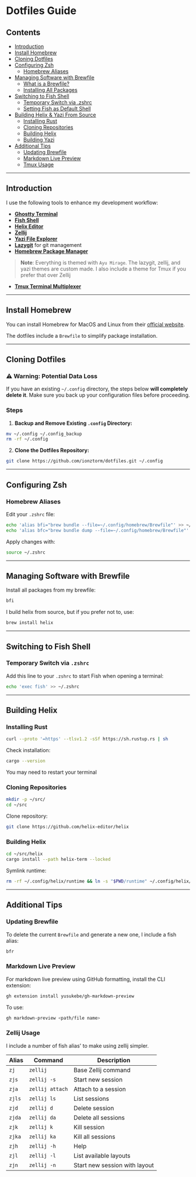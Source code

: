 # Dotfiles Guide

## Contents

- [Introduction](#introduction)
- [Install Homebrew](#install-homebrew)
- [Cloning Dotfiles](#cloning-dotfiles)
- [Configuring Zsh](#configuring-zsh)
  - [Homebrew Aliases](#homebrew-aliases)
- [Managing Software with Brewfile](#managing-software-with-brewfile)
  - [What is a Brewfile?](#what-is-a-brewfile)
  - [Installing All Packages](#installing-all-packages)
- [Switching to Fish Shell](#switching-to-fish-shell)
  - [Temporary Switch via .zshrc](#temporary-switch-via-zshrc)
  - [Setting Fish as Default Shell](#setting-fish-as-default-shell)
- [Building Helix & Yazi From Source](#building-helix-and-yazi-from-source)
  - [Installing Rust](#installing-rust)
  - [Cloning Repositories](#cloning-repositories)
  - [Building Helix](#building-helix)
  - [Building Yazi](#building-yazi)
- [Additional Tips](#additional-tips)
  - [Updating Brewfile](#updating-brewfile)
  - [Markdown Live Preview](#markdown-live-preview)
  - [Tmux Usage](#tmux-usage)

---

## Introduction

I use the following tools to enhance my development workflow:

- **[Ghostty Terminal](https://github.com/ghostty/ghostty)**
- **[Fish Shell](https://github.com/fish-shell/fish-shell)**
- **[Helix Editor](https://github.com/helix-editor/helix)**
- **[Zellij](https://github.com/zellij-org/zellij)**
- **[Yazi File Explorer](https://github.com/sxyazi/yazi)**
- **[Lazygit](https://github.com/jesseduffield/lazygit)** for git management
- **[Homebrew Package Manager](https://brew.sh/)**

> **Note**: Everything is themed with `Ayu Mirage`. The lazygit, zellij, and yazi themes are custom made. I also include a theme for Tmux if you prefer that over Zellij

- **[Tmux Terminal Multiplexer](https://github.com/tmux/tmux)**

---

## Install Homebrew

You can install Homebrew for MacOS and Linux from their [official website](https://brew.sh/).

The dotfiles include a `Brewfile` to simplify package installation.

---

## Cloning Dotfiles

### ⚠️ Warning: Potential Data Loss

If you have an existing `~/.config` directory, the steps below **will completely delete it**. Make sure you back up your configuration files before proceeding.

### Steps

1. **Backup and Remove Existing `.config` Directory:**

```bash
mv ~/.config ~/.config_backup
rm -rf ~/.config
```

2. **Clone the Dotfiles Repository:**

```bash
git clone https://github.com/ionztorm/dotfiles.git ~/.config
```

---

## Configuring Zsh

### Homebrew Aliases

Edit your `.zshrc` file:

```bash
echo 'alias bfi="brew bundle --file=~/.config/homebrew/Brewfile"' >> ~/.zshrc
echo 'alias bfc="brew bundle dump --file=~/.config/homebrew/Brewfile"' >> ~/.zshrc
```

Apply changes with:

```bash
source ~/.zshrc
```

---

## Managing Software with Brewfile

Install all packages from my brewfile:

```bash
bfi
```

I build helix from source, but if you prefer not to, use:

```bash
brew install helix
```

---

## Switching to Fish Shell

### Temporary Switch via `.zshrc`

Add this line to your `.zshrc` to start Fish when opening a terminal:

```bash
echo 'exec fish' >> ~/.zshrc
```

---

## Building Helix

### Installing Rust

```bash
curl --proto '=https' --tlsv1.2 -sSf https://sh.rustup.rs | sh
```

Check installation:

```bash
cargo --version
```

You may need to restart your terminal

### Cloning Repositories

```bash
mkdir -p ~/src/
cd ~/src
```

Clone repository:

```bash
git clone https://github.com/helix-editor/helix
```

### Building Helix

```bash
cd ~/src/helix
cargo install --path helix-term --locked
```

Symlink runtime:

```bash
rm -rf ~/.config/helix/runtime && ln -s "$PWD/runtime" ~/.config/helix/runtime
```

---

## Additional Tips

### Updating Brewfile

To delete the current `Brewfile` and generate a new one, I include a fish alias:

```bash
bfr
```

### Markdown Live Preview

For markdown live preview using GitHub formatting, install the CLI extension:

```bash
gh extension install yusukebe/gh-markdown-preview
```

To use:

```bash
gh markdown-preview <path/file name>
```

### Zellij Usage

I include a number of fish alias' to make using zellij simpler.

| Alias  | Command         | Description                   |
| ------ | --------------- | ----------------------------- |
| `zj`   | `zellij`        | Base Zellij command           |
| `zjs`  | `zellij -s`     | Start new session             |
| `zja`  | `zellij attach` | Attach to a session           |
| `zjls` | `zellij ls`     | List sessions                 |
| `zjd`  | `zellij d`      | Delete session                |
| `zjda` | `zellij da`     | Delete all sessions           |
| `zjk`  | `zellij k`      | Kill session                  |
| `zjka` | `zellij ka`     | Kill all sessions             |
| `zjh`  | `zellij -h`     | Help                          |
| `zjl`  | `zellij -l`     | List available layouts        |
| `zjn`  | `zellij -n`     | Start new session with layout |
